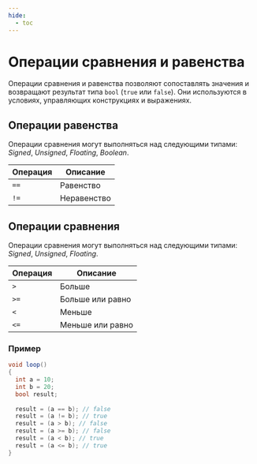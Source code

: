 ```yaml
---
hide:
  - toc
---
```

# Операции сравнения и равенства

Операции сравнения и равенства позволяют сопоставлять значения и возвращают результат типа `bool` (`true` или `false`). Они используются в условиях, управляющих конструкциях и выражениях.

## Операции равенства

Операции сравнения могут выполняться над следующими типами: *Signed*, *Unsigned*, *Floating*, *Boolean*.  

| Операция | Описание         |
|----------|------------------|
| `==`     | Равенство        |
| `!=`     | Неравенство      |

## Операции сравнения

Операции сравнения могут выполняться над следующими типами: *Signed*, *Unsigned*, *Floating*.  

| Операция | Описание         |
|----------|------------------|
| `>`      | Больше           |
| `>=`     | Больше или равно |
| `<`      | Меньше           |
| `<=`     | Меньше или равно |


### Пример
```cs
void loop() 
{ 
  int a = 10; 
  int b = 20; 
  bool result;
  
  result = (a == b); // false 
  result = (a != b); // true 
  result = (a > b); // false 
  result = (a >= b); // false 
  result = (a < b); // true 
  result = (a <= b); // true 
}
```